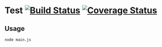 # Test [![Build Status](https://travis-ci.com/tdurieux/test.svg?branch=master)](https://travis-ci.com/tdurieux/test) [![Coverage Status](https://coveralls.io/repos/github/tdurieux/test/badge.svg?branch=master)](https://coveralls.io/github/tdurieux/test?branch=master) 



## Usage 

```bash
node main.js

```